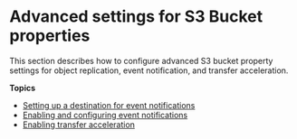 # Advanced settings for S3 Bucket properties<a name="setup-advanced-bucket-properties"></a>

This section describes how to configure advanced S3 bucket property settings for object replication, event notification, and transfer acceleration\.

**Topics**
+ [Setting up a destination for event notifications](setup-event-notification-destination.md)
+ [Enabling and configuring event notifications](enable-event-notifications.md)
+ [Enabling transfer acceleration](enable-transfer-acceleration.md)